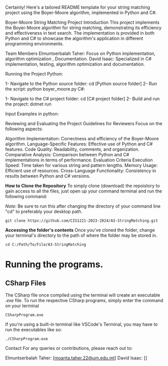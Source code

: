 
Certainly! Here's a tailored README template for your string matching project using the Boyer-Moore algorithm, implemented in Python and C#.

Boyer-Moore String Matching Project
Introduction
This project implements the Boyer-Moore algorithm for string matching, demonstrating its efficiency and effectiveness in text search. The implementation is provided in both Python and C# to showcase the algorithm's application in different programming environments.

Team Members
Elmuntserbalah Taher: Focus on Python implementation, algorithm optimization , Documentation.
David Isaac: Specialized in C# implementation, testing, algorithm optimization and documentation.

Running the Project
Python:

1- Navigate to the Python source folder: cd [Python source folder]
2- Run the script: python boyer_moore.py
C#:

1- Navigate to the C# project folder: cd [C# project folder]
2- Build and run the project: dotnet run

Input Examples
 in python: 
 


Reviewing and Evaluating the Project
Guidelines for Reviewers
Focus on the following aspects:

Algorithm Implementation: Correctness and efficiency of the Boyer-Moore algorithm.
Language-Specific Features: Effective use of Python and C# features.
Code Quality: Readability, comments, and organization.
Comparative Analysis: Comparison between Python and C# implementations in terms of performance.
Evaluation Criteria
Execution Speed: Time taken for various string and pattern lengths.
Memory Usage: Efficient use of resources.
Cross-Language Functionality: Consistency in results between Python and C# versions.



**How to Clone the Repository**
To simply clone (download) the repoistory to gain access to all the files, just open up your command terminal and run the following command:

*Note:* Be sure to run this after changing the directory of your command line "cd" to preferably your desktop path.

```
git clone https://github.com/CIS1221-2023-2024/A3-StringMatching.git
```


**Accessing the folder's contents**
Once you've cloned the folder, change your terminal's directory to the path of where the folder may be stored in.

```
cd C:/Path/To/File/A3-StringMatching
```
# Running the programs.

## CSharp Files

The CSharp file once compiled using the terminal will create an executable *.exe* file. To run the respective CSharp programs, simply enter the command on your terminal
```
CSharpProgram.exe
``` 
If you're using a built-in terminal like VSCode's Terminal, you may have to run the executables like so:
```
./CSharpProgram.exe
```


Contact
For any queries or contributions, please reach out to:

Elmuntserbalah Taher: [moanta.taher.22@um.edu.mt]
David Isaac: []

